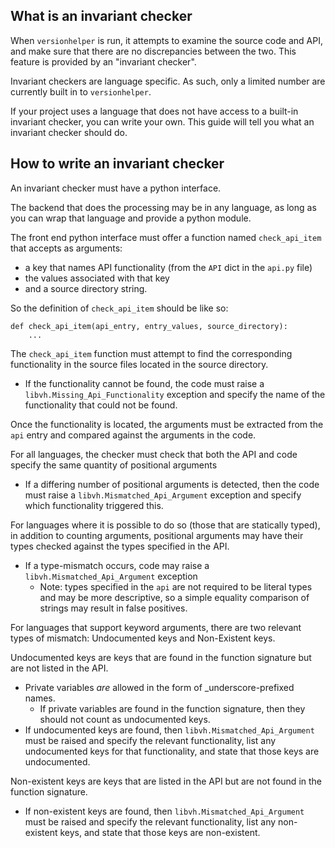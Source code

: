 What is an invariant checker
-----

When `versionhelper` is run, it attempts to examine the source code and API, and make sure that there are no discrepancies between the two. This feature is provided by an "invariant checker".

Invariant checkers are language specific. As such, only a limited number are currently built in to `versionhelper`.

If your project uses a language that does not have access to a built-in invariant checker, you can write your own. This guide will tell you what an invariant checker should do.

How to write an invariant checker
---

An invariant checker must have a python interface.

The backend that does the processing may be in any language, as long as you can wrap that language and provide a python module.

The front end python interface must offer a function named `check_api_item` that accepts as arguments:

- a key that names API functionality (from the `API` dict in the `api.py` file)
- the values associated with that key
- and a source directory string.

So the definition of `check_api_item` should be like so:

    def check_api_item(api_entry, entry_values, source_directory):
        ...


The `check_api_item` function must attempt to find the corresponding functionality in the source files located in the source directory.

- If the functionality cannot be found, the code must raise a `libvh.Missing_Api_Functionality` exception and specify the name of the functionality that could not be found.

Once the functionality is located, the arguments must be extracted from the `api` entry and compared against the arguments in the code.

For all languages, the checker must check that both the API and code specify the same quantity of positional arguments

- If a differing number of positional arguments is detected, then the code must raise a `libvh.Mismatched_Api_Argument` exception and specify which functionality triggered this.

For languages where it is possible to do so (those that are statically typed), in addition to counting arguments, positional arguments may have their types checked against the types specified in the API.

- If a type-mismatch occurs, code may raise a `libvh.Mismatched_Api_Argument` exception
    - Note: types specified in the `api` are not required to be literal types and may be more descriptive, so a simple equality comparison of strings may result in false positives.

For languages that support keyword arguments, there are two relevant types of mismatch: Undocumented keys and Non-Existent keys.

Undocumented keys are keys that are found in the function signature but are not listed in the API.
- Private variables *are* allowed in the form of _underscore-prefixed names.
    - If private variables are found in the function signature, then they should not count as undocumented keys.
- If undocumented keys are found, then `libvh.Mismatched_Api_Argument` must be raised and specify the relevant functionality, list any undocumented keys for that functionality, and state that those keys are undocumented.

Non-existent keys are keys that are listed in the API but are not found in the function signature.
- If non-existent keys are found, then `libvh.Mismatched_Api_Argument` must be raised and specify the relevant functionality, list any non-existent keys, and state that those keys are non-existent.
